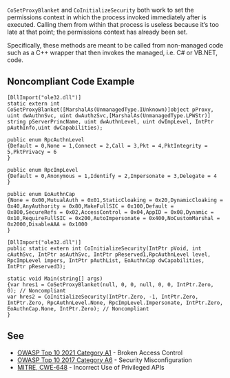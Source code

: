 `CoSetProxyBlanket` and `CoInitializeSecurity` both work to set the permissions context in which the process invoked immediately after is executed. Calling them from within that process is useless because it’s too late at that point; the permissions context has already been set.
 
Specifically, these methods are meant to be called from non-managed code such as a C++ wrapper that then invokes the managed, i.e. C# or VB.NET, code.
 
## Noncompliant Code Example

    [DllImport("ole32.dll")]
    static extern int CoSetProxyBlanket([MarshalAs(UnmanagedType.IUnknown)]object pProxy, uint dwAuthnSvc, uint dwAuthzSvc,[MarshalAs(UnmanagedType.LPWStr)] string pServerPrincName, uint dwAuthnLevel, uint dwImpLevel, IntPtr pAuthInfo,uint dwCapabilities);
    
    public enum RpcAuthnLevel
    {Default = 0,None = 1,Connect = 2,Call = 3,Pkt = 4,PktIntegrity = 5,PktPrivacy = 6
    }
    
    public enum RpcImpLevel
    {Default = 0,Anonymous = 1,Identify = 2,Impersonate = 3,Delegate = 4
    }
    
    public enum EoAuthnCap
    {None = 0x00,MutualAuth = 0x01,StaticCloaking = 0x20,DynamicCloaking = 0x40,AnyAuthority = 0x80,MakeFullSIC = 0x100,Default = 0x800,SecureRefs = 0x02,AccessControl = 0x04,AppID = 0x08,Dynamic = 0x10,RequireFullSIC = 0x200,AutoImpersonate = 0x400,NoCustomMarshal = 0x2000,DisableAAA = 0x1000
    }
    
    [DllImport("ole32.dll")]
    public static extern int CoInitializeSecurity(IntPtr pVoid, int cAuthSvc, IntPtr asAuthSvc, IntPtr pReserved1,RpcAuthnLevel level, RpcImpLevel impers, IntPtr pAuthList, EoAuthnCap dwCapabilities, IntPtr pReserved3);
    
    static void Main(string[] args)
    {var hres1 = CoSetProxyBlanket(null, 0, 0, null, 0, 0, IntPtr.Zero, 0); // Noncompliant
    var hres2 = CoInitializeSecurity(IntPtr.Zero, -1, IntPtr.Zero, IntPtr.Zero, RpcAuthnLevel.None,	RpcImpLevel.Impersonate, IntPtr.Zero, EoAuthnCap.None, IntPtr.Zero); // Noncompliant
    }

## See
 
- [OWASP Top 10 2021 Category A1](https://owasp.org/Top10/A01_2021-Broken_Access_Control/) - Broken Access Control
- [OWASP Top 10 2017 Category A6](https://www.owasp.org/index.php/Top_10-2017_A6-Security_Misconfiguration) - Security
  Misconfiguration
- [MITRE, CWE-648](https://cwe.mitre.org/data/definitions/648) - Incorrect Use of Privileged APIs